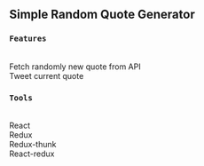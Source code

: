 ## Simple Random Quote Generator

### `Features`
<br/>
 Fetch randomly new quote from API<br/>
 Tweet current quote<br/>

### `Tools`
<br/>
 React<br/>  
 Redux<br/>  
 Redux-thunk<br/>
 React-redux<br/>

